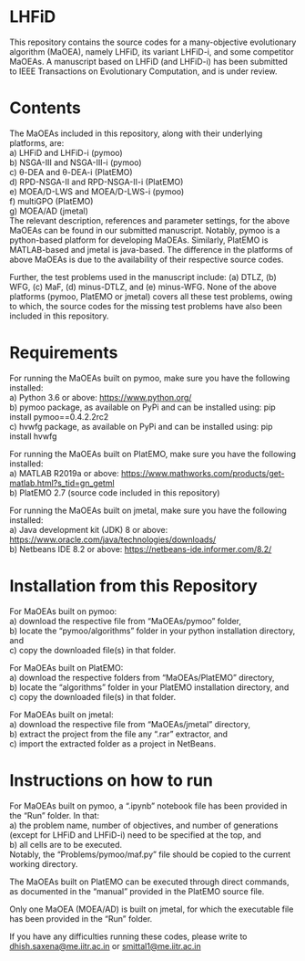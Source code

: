 # LHFiD

This repository contains the source codes for a many-objective evolutionary algorithm (MaOEA), namely LHFiD, its variant LHFiD-i, and some competitor MaOEAs. A manuscript based on LHFiD (and LHFiD-i) has been submitted to IEEE Transactions on Evolutionary Computation, and is under review.

# Contents

The MaOEAs included in this repository, along with their underlying platforms, are:  
a) LHFiD and LHFiD-i (pymoo)  
b) NSGA-III and NSGA-III-i (pymoo)  
c) θ-DEA and θ-DEA-i (PlatEMO)  
d) RPD-NSGA-II and RPD-NSGA-II-i (PlatEMO)  
e) MOEA/D-LWS and MOEA/D-LWS-i (pymoo)  
f) multiGPO (PlatEMO)  
g) MOEA/AD (jmetal)  
The relevant description, references and parameter settings, for the above MaOEAs can be found in our submitted manuscript. Notably, pymoo is a python-based platform for developing MaOEAs. Similarly, PlatEMO is MATLAB-based and jmetal is java-based. The difference in the platforms of above MaOEAs is due to the availability of their respective source codes.

Further, the test problems used in the manuscript include: (a) DTLZ, (b) WFG, (c) MaF, (d) minus-DTLZ, and (e) minus-WFG. None of the above platforms (pymoo, PlatEMO or jmetal) covers all these test problems, owing to which, the source codes for the missing test problems have also been included in this repository. 

# Requirements

For running the MaOEAs built on pymoo, make sure you have the following installed:  
a) Python 3.6 or above: https://www.python.org/  
b) pymoo package, as available on PyPi and can be installed using: pip install pymoo==0.4.2.2rc2  
c) hvwfg package, as available on PyPi and can be installed using: pip install hvwfg  

For running the MaOEAs built on PlatEMO, make sure you have the following installed:  
a) MATLAB R2019a or above: https://www.mathworks.com/products/get-matlab.html?s_tid=gn_getml  
b) PlatEMO 2.7 (source code included in this repository)  

For running the MaOEAs built on jmetal, make sure you have the following installed:  
a) Java development kit (JDK) 8 or above: https://www.oracle.com/java/technologies/downloads/  
b) Netbeans IDE 8.2 or above: https://netbeans-ide.informer.com/8.2/  

# Installation from this Repository

For MaOEAs built on pymoo:  
a) download the respective file from “MaOEAs/pymoo” folder,  
b) locate the “pymoo/algorithms” folder in your python installation directory, and  
c) copy the downloaded file(s) in that folder.  

For MaOEAs built on PlatEMO:  
a) download the respective folders from “MaOEAs/PlatEMO” directory,  
b) locate the “algorithms” folder in your PlatEMO installation directory, and  
c) copy the downloaded file(s) in that folder.  

For MaOEAs built on jmetal:  
a) download the respective file from “MaOEAs/jmetal” directory,  
b) extract the project from the file any “.rar” extractor, and  
c) import the extracted folder as a project in NetBeans.  

# Instructions on how to run

For MaOEAs built on pymoo, a “.ipynb” notebook file has been provided in the “Run” folder. In that:  
a) the problem name, number of objectives, and number of generations (except for LHFiD and LHFiD-i) need to be specified at the top, and  
b) all cells are to be executed.  
Notably, the “Problems/pymoo/maf.py” file should be copied to the current working directory.  

The MaOEAs built on PlatEMO can be executed through direct commands, as documented in the “manual” provided in the PlatEMO source file.  

Only one MaOEA (MOEA/AD) is built on jmetal, for which the executable file has been provided in the “Run” folder.  

If you have any difficulties running these codes, please write to dhish.saxena@me.iitr.ac.in or smittal1@me.iitr.ac.in
